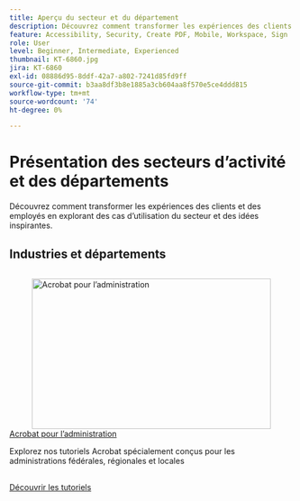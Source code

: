 ```yaml
---
title: Aperçu du secteur et du département
description: Découvrez comment transformer les expériences des clients et des employés en explorant des cas d’utilisation du secteur et des idées inspirantes
feature: Accessibility, Security, Create PDF, Mobile, Workspace, Sign
role: User
level: Beginner, Intermediate, Experienced
thumbnail: KT-6860.jpg
jira: KT-6860
exl-id: 08886d95-8ddf-42a7-a802-7241d85fd9ff
source-git-commit: b3aa8df3b8e1885a3cb604aa8f570e5ce4ddd815
workflow-type: tm+mt
source-wordcount: '74'
ht-degree: 0%

---
```


# Présentation des secteurs d’activité et des départements

Découvrez comment transformer les expériences des clients et des employés en explorant des cas d’utilisation du secteur et des idées inspirantes.

## Industries et départements

<!-- START CARDS HTML - DO NOT MODIFY BY HAND -->
<div class="columns">
    <div class="column is-half-tablet is-half-desktop is-one-third-widescreen" aria-label="Acrobat for government">
        <div class="card" style="height: 100%; display: flex; flex-direction: column; height: 100%;">
            <div class="card-image">
                <figure class="image x-is-16by9">
                    <a href="https://experienceleague.adobe.com/en/docs/document-cloud-learn/acrobat-learning/by-industry/gov/gov-overview" title="Acrobat pour l’administration" target="_self" rel="referrer">
                        <img class="is-bordered-r-small" src="https://experienceleague.adobe.com/en/docs/document-cloud-learn/acrobat-learning/by-industry/media_1abe687622f66d3337ba5f1e48f787f436753c3bc.png?width=400&format=webply&optimize=medium" alt="Acrobat pour l’administration"
                             style="width: 100%; aspect-ratio: 16 / 9; object-fit: cover; overflow: hidden; display: block; margin: auto;">
                    </a>
                </figure>
            </div>
            <div class="card-content is-padded-small" style="display: flex; flex-direction: column; flex-grow: 1; justify-content: space-between;">
                <div class="top-card-content">
                    <p class="headline is-size-6 has-text-weight-bold">
                        <a href="https://experienceleague.adobe.com/en/docs/document-cloud-learn/acrobat-learning/by-industry/gov/gov-overview" target="_self" rel="referrer" title="Acrobat pour l’administration">Acrobat pour l’administration</a>
                    </p>
                    <p class="is-size-6">Explorez nos tutoriels Acrobat spécialement conçus pour les administrations fédérales, régionales et locales</p>
                </div>
                <a href="https://experienceleague.adobe.com/en/docs/document-cloud-learn/acrobat-learning/by-industry/gov/gov-overview" target="_self" rel="referrer" class="spectrum-Button spectrum-Button--outline spectrum-Button--primary spectrum-Button--sizeM" style="align-self: flex-start; margin-top: 1rem;">
                    <span class="spectrum-Button-label has-no-wrap has-text-weight-bold">Découvrir les tutoriels</span>
                </a>
            </div>
        </div>
    </div>
</div>
<!-- END CARDS HTML - DO NOT MODIFY BY HAND -->